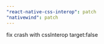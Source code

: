 ```yaml
---
"react-native-css-interop": patch
"nativewind": patch
---
```


fix crash with cssInterop target:false
